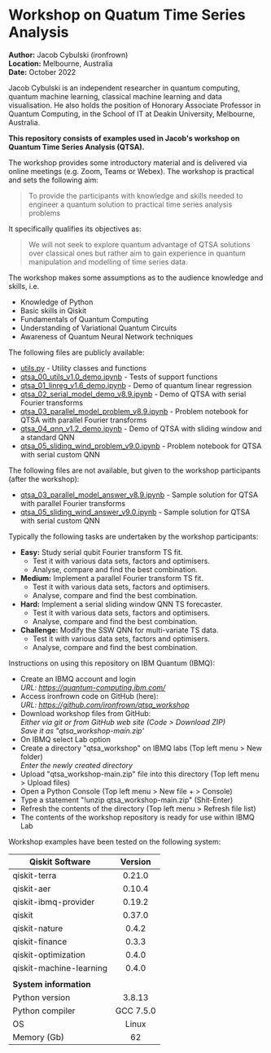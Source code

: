 # Workshop on Quatum Time Series Analysis
**Author:** Jacob Cybulski (ironfrown)<br/>
**Location:** Melbourne, Australia<br/>
**Date:** October 2022

Jacob Cybulski is an independent researcher in quantum computing, quantum machine learning, classical machine learning and data visualisation. He also holds the position of Honorary Associate Professor in Quantum Computing, in the School of IT at Deakin University, Melbourne, Australia.

**This repository consists of examples used in Jacob's workshop on Quantum Time Series Analysis (QTSA).**

The workshop provides some introductory material and is delivered via online meetings (e.g. Zoom, Teams or Webex). The workshop is practical and sets the following aim:

> To provide the participants with knowledge and skills needed 
> to engineer a quantum solution to practical time series analysis problems

It specifically qualifies its objectives as:

> We will not seek to explore quantum advantage of QTSA solutions over classical ones but rather 
> aim to gain experience in quantum manipulation and modelling of time series data.

The workshop makes some assumptions as to the audience knowledge and skills, i.e.

- Knowledge of Python
- Basic skills in Qiskit
- Fundamentals of Quantum Computing
- Understanding of Variational Quantum Circuits
- Awareness of Quantum Neural Network techniques

The following files are publicly available:

- [utils.py](./utils.py) - Utility classes and functions
- [qtsa_00_utils_v1.0_demo.ipynb](./qtsa_00_utils_v1.0_demo.ipynb) - Tests of support functions
- [qtsa_01_linreg_v1.6_demo.ipynb](./qtsa_01_linreg_v1.6_demo.ipynb) - Demo of quantum linear regression
- [qtsa_02_serial_model_demo_v8.9.ipynb](./qtsa_02_serial_model_demo_v8.9.ipynb) - Demo of QTSA with serial Fourier transforms
- [qtsa_03_parallel_model_problem_v8.9.ipynb](./qtsa_03_parallel_model_problem_v8.9.ipynb) - Problem notebook for QTSA with parallel Fourier transforms
- [qtsa_04_qnn_v1.2_demo.ipynb](./qtsa_04_qnn_v1.2_demo.ipynb) - Demo of QTSA with sliding window and a standard QNN
- [qtsa_05_sliding_wind_problem_v9.0.ipynb](./qtsa_05_sliding_wind_problem_v9.0.ipynb) - Problem notebook for QTSA with serial custom QNN

The following files are not available, but given to the workshop participants (after the workshop):

- [qtsa_03_parallel_model_answer_v8.9.ipynb](other/qtsa_not_available.ipynb) - Sample solution for QTSA with parallel Fourier transforms
- [qtsa_05_sliding_wind_answer_v9.0.ipynb](other/qtsa_not_available.ipynb) - Sample solution for QTSA with serial custom QNN

Typically the following tasks are undertaken by the workshop participants:

- **Easy:** Study serial qubit Fourier transform TS fit.
    - Test it with various data sets, factors and optimisers.
    - Analyse, compare and find the best combination.
- **Medium:** Implement a parallel Fourier transform TS fit.
    - Test it with various data sets, factors and optimisers.
    - Analyse, compare and find the best combination.
- **Hard:** Implement a serial sliding window QNN TS forecaster.
    - Test it with various data sets, factors and optimisers.
    - Analyse, compare and find the best combination.
- **Challenge:** Modify the SSW QNN for multi-variate TS data.
    - Test it with various data sets, factors and optimisers.
    - Analyse, compare and find the best combination.

Instructions on using this repository on IBM Quantum (IBMQ):

- Create an IBMQ account and login<br/>
   *URL: https://quantum-computing.ibm.com/*
- Access ironfrown code on GitHub (here):<br/>
   *URL: https://github.com/ironfrown/qtsa_workshop*
- Download workshop files from GitHub:<br/>
   *Either via *git* or from *GitHub* web site (Code > Download ZIP)*<br/>
   *Save it as "qtsa_workshop-main.zip'* 
- On IBMQ select Lab option
- Create a directory "qtsa_workshop" on IBMQ labs (Top left menu > New folder)<br/>
   *Enter the newly created directory*
- Upload "qtsa_workshop-main.zip" file into this directory (Top left menu > Upload files)
- Open a Python Console (Top left menu > New file + > Console)
- Type a statement "!unzip qtsa_workshop-main.zip" (Shit-Enter)
- Refresh the contents of the directory (Top left menu > Refresh file list)
- The contents of the workshop repository is ready for use within IBMQ Lab

Workshop examples have been tested on the following system:

| Qiskit Software	| Version |
| --- | :---: |
| qiskit-terra	| 0.21.0 |
| qiskit-aer	| 0.10.4 |
| qiskit-ibmq-provider	| 0.19.2 |
| qiskit	| 0.37.0 |
| qiskit-nature	| 0.4.2 |
| qiskit-finance	| 0.3.3 |
| qiskit-optimization	| 0.4.0 |
| qiskit-machine-learning	| 0.4.0 |
| | |
| <b>System information</b> | | 
| Python version	| 3.8.13 |
| Python compiler	| GCC 7.5.0 |
| OS	| Linux |
| Memory (Gb)	| 62 |
